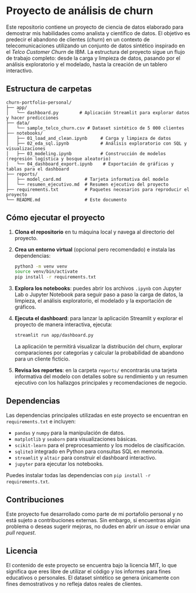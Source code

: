 # Proyecto de análisis de churn

Este repositorio contiene un proyecto de ciencia de datos elaborado para demostrar mis habilidades como analista y científico de datos. El objetivo es predecir el abandono de clientes (*churn*) en un contexto de telecomunicaciones utilizando un conjunto de datos sintético inspirado en el *Telco Customer Churn* de IBM. La estructura del proyecto sigue un flujo de trabajo completo: desde la carga y limpieza de datos, pasando por el análisis exploratorio y el modelado, hasta la creación de un tablero interactivo.

## Estructura de carpetas

```
churn-portfolio-personal/
├── app/
│   └── dashboard.py        # Aplicación Streamlit para explorar datos y hacer predicciones
├── data/
│   └── sample_telco_churn.csv # Dataset sintético de 5 000 clientes
├── notebooks/
│   ├── 01_load_and_clean.ipynb     # Carga y limpieza de datos
│   ├── 02_eda_sql.ipynb            # Análisis exploratorio con SQL y visualizaciones
│   ├── 03_modeling.ipynb           # Construcción de modelos (regresión logística y bosque aleatorio)
│   └── 04_dashboard_export.ipynb    # Exportación de gráficas y tablas para el dashboard
├── reports/
│   ├── model_card.md         # Tarjeta informativa del modelo
│   └── resumen_ejecutivo.md  # Resumen ejecutivo del proyecto
├── requirements.txt          # Paquetes necesarios para reproducir el proyecto
└── README.md                 # Este documento
```

## Cómo ejecutar el proyecto

1. **Clona el repositorio** en tu máquina local y navega al directorio del proyecto.

2. **Crea un entorno virtual** (opcional pero recomendado) e instala las dependencias:

   ```bash
   python3 -m venv venv
   source venv/bin/activate
   pip install -r requirements.txt
   ```

3. **Explora los notebooks**: puedes abrir los archivos `.ipynb` con Jupyter Lab o Jupyter Notebook para seguir paso a paso la carga de datos, la limpieza, el análisis exploratorio, el modelado y la exportación de gráficos.

4. **Ejecuta el dashboard**: para lanzar la aplicación Streamlit y explorar el proyecto de manera interactiva, ejecuta:

   ```bash
   streamlit run app/dashboard.py
   ```

   La aplicación te permitirá visualizar la distribución del churn, explorar comparaciones por categorías y calcular la probabilidad de abandono para un cliente ficticio.

5. **Revisa los reportes**: en la carpeta `reports/` encontrarás una tarjeta informativa del modelo con detalles sobre su rendimiento y un resumen ejecutivo con los hallazgos principales y recomendaciones de negocio.

## Dependencias

Las dependencias principales utilizadas en este proyecto se encuentran en `requirements.txt` e incluyen:

* `pandas` y `numpy` para la manipulación de datos.
* `matplotlib` y `seaborn` para visualizaciones básicas.
* `scikit-learn` para el preprocesamiento y los modelos de clasificación.
* `sqlite3` integrado en Python para consultas SQL en memoria.
* `streamlit` y `altair` para construir el dashboard interactivo.
* `jupyter` para ejecutar los notebooks.

Puedes instalar todas las dependencias con `pip install -r requirements.txt`.

## Contribuciones

Este proyecto fue desarrollado como parte de mi portafolio personal y no está sujeto a contribuciones externas. Sin embargo, si encuentras algún problema o deseas sugerir mejoras, no dudes en abrir un *issue* o enviar una *pull request*.

## Licencia

El contenido de este proyecto se encuentra bajo la licencia MIT, lo que significa que eres libre de utilizar el código y los informes para fines educativos o personales. El dataset sintético se genera únicamente con fines demostrativos y no refleja datos reales de clientes.